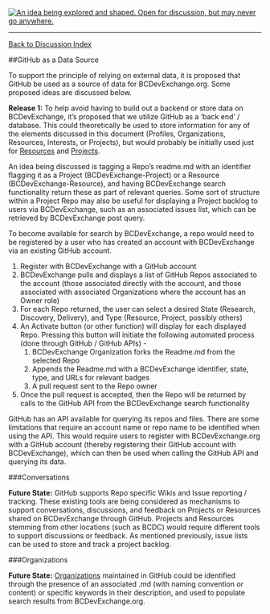 <a rel="Inspiration" href="https://github.com/BCDevExchange/docs/blob/master/discussion/projectstates.md"><img alt="An idea being explored and shaped. Open for discussion, but may never go anywhere." style="border-width:0" src="http://bcdevexchange.org/badge/1.svg" title="An idea being explored and shaped. Open for discussion, but may never go anywhere." /></a>

---
[Back to Discussion Index](../discussion_index.md)


##GitHub as a Data Source 

To support the principle of relying on external data, it is proposed that GitHub be used as a source of data for BCDevExchange.org. Some proposed ideas are discussed below. 

**Release 1:** To help avoid having to build out a backend or store data on BCDevExchange, it’s proposed that we utilize GitHub as a ‘back end’ / database. This could theoretically be used to store information for any of the elements discussed in this document (Profiles, Organizations, Resources, Interests, or Projects), but would probably be initially used just for [Resources](resources.md) and [Projects](projects.md).
 
An idea being discussed is tagging a Repo’s readme.md with an identifier flagging it as a Project (BCDevExchange-Project) or a Resource (BCDevExchange-Resource), and having BCDevExchange search functionality return these as part of relevant queries. Some sort of structure within a Project Repo may also be useful for displaying a Project backlog to users via BCDevExchange, such as an associated issues list, which can be retrieved by BCDevExchange post query. 

To become available for search by BCDevExchange, a repo would need to be registered by a user who has created an account with BCDevExchange via an existing GitHub account. 

1.	Register with BCDevExchange with a GitHub account
2.	BCDevExchange pulls and displays a list of GitHub Repos associated to the account (those associated directly with the account, and those associated with associated Organizations where the account has an Owner role)
3.	For each Repo returned, the user can select a desired State (Research, Discovery, Delivery), and Type (Resource, Project, possibly others) 
4.	An Activate button (or other function) will display for each displayed Repo. Pressing this button will initiate the following automated process (done through GitHub / GitHub APIs) - 
    1. BCDevExchange Organization forks the Readme.md from the selected Repo
    2. Appends the Readme.md with a BCDevExchange identifier, state, type, and URLs for relevant badges
    3. A pull request sent to the Repo owner 
5.	Once the pull request is accepted, then the Repo will be returned by calls to the GitHub API from the BCDevExchange search functionality

GitHub has an API available for querying its repos and files. There are some limitations that require an account name or repo name to be identified when using the API. This would require users to register with BCDevExchange.org with a GitHub account (thereby registering their GitHub account with BCDevExchange), which can then be used when calling the GitHub API and querying its data. 

###Conversations

**Future State:** GitHub supports Repo specific Wikis and Issue reporting / tracking. These existing tools are being considered as mechanisms to support conversations, discussions, and feedback on Projects or Resources shared on BCDevExchange through GitHub. Projects and Resources stemming from other locations (such as BCDC) would require different tools to support discussions or feedback. As mentioned previously, issue lists can be used to store and track a project backlog.

###Organizations

**Future State:** [Organizations](organizations.md) maintained in GitHub could be identified through the presence of an associated .md (with naming convention or content) or specific keywords in their description, and used to populate search results from BCDevExchange.org.

